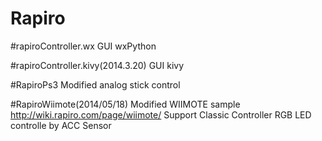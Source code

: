 Rapiro
======
#rapiroController.wx
  GUI wxPython

#rapiroController.kivy(2014.3.20)
  GUI kivy

#RapiroPs3
    Modified analog stick control

#RapiroWiimote(2014/05/18)
    Modified WIIMOTE sample
        http://wiki.rapiro.com/page/wiimote/
    Support Classic Controller
    RGB LED controlle by ACC Sensor